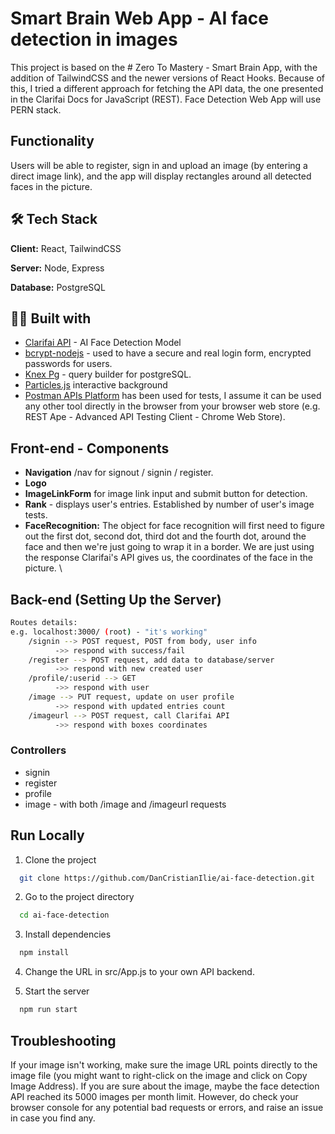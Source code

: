 
# Smart Brain Web App - AI face detection in images

This project is based on the # Zero To Mastery - Smart Brain App, with the addition of TailwindCSS and the newer versions of React Hooks.
Because of this, I tried a different approach for fetching the API data, the one presented in the Clarifai Docs for JavaScript (REST).
Face Detection Web App will use PERN stack.

## Functionality
Users will be able to register, sign in and upload an image (by entering a direct image link), and the app will display rectangles around all detected faces in the picture.
## 🛠 Tech Stack

**Client:** React, TailwindCSS

**Server:** Node, Express

**Database:** PostgreSQL

## 👩‍💻 Built with
- [Clarifai API](https://www.clarifai.com/) - AI Face Detection Model
- [bcrypt-nodejs](https://www.npmjs.com/package/bcrypt-nodejs) - used to have a secure and real login form, encrypted passwords for users.
- [Knex Pg](https://knexjs.org/) - query builder for postgreSQL.
- [Particles.js](https://vincentgarreau.com/particles.js/) interactive background
- [Postman APIs Platform](https://www.postman.com/) has been used for tests, I assume it can be used any other tool directly in the browser from your browser web store (e.g. REST Ape - Advanced API Testing Client - Chrome Web Store).

## Front-end - Components

- **Navigation** /nav for signout / signin / register.
- **Logo**
- **ImageLinkForm** for image link input and submit button for detection.
- **Rank** - displays user's entries. Established by number of user's image tests.
- **FaceRecognition:** The object for face recognition will first need to figure out the first dot, second dot, third dot and the fourth dot, around the face and then we're just going to wrap it in a border. We are just using the response Clarifai's API gives us, the coordinates of the face in the picture. \

## Back-end (Setting Up the Server)

``` bash
Routes details:
e.g. localhost:3000/ (root) - "it's working"
    /signin --> POST request, POST from body, user info
		  ->> respond with success/fail
    /register --> POST request, add data to database/server
		  ->> respond with new created user
    /profile/:userid --> GET 
		  ->> respond with user
    /image --> PUT request, update on user profile
		  ->> respond with updated entries count
    /imageurl --> POST request, call Clarifai API
		  ->> respond with boxes coordinates
```

### Controllers
- signin
- register
- profile
- image - with both /image and /imageurl requests
## Run Locally

1. Clone the project

```bash
  git clone https://github.com/DanCristianIlie/ai-face-detection.git
```

2. Go to the project directory

```bash
  cd ai-face-detection
```

3. Install dependencies

```bash
  npm install
```
4. Change the URL in src/App.js to your own API backend.

5. Start the server

```bash
  npm run start
```


## Troubleshooting

If your image isn't working, make sure the image URL points directly to the image file (you might want to right-click on the image and click on Copy Image Address). If you are sure about the image, maybe the face detection API reached its 5000 images per month limit. However, do check your browser console for any potential bad requests or errors, and raise an issue in case you find any.

